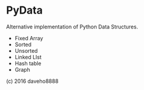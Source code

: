# PyData
Alternative implementation of Python Data Structures.
 - Fixed Array
  - Sorted
  - Unsorted
 - Linked LIst
 - Hash table
 - Graph


(c) 2016 daveho8888
